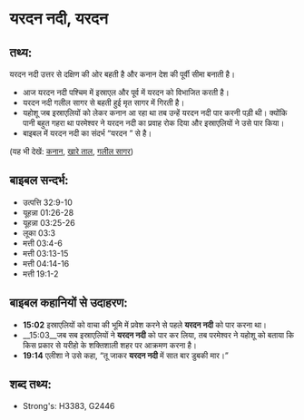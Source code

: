 # यरदन नदी, यरदन #

## तथ्य: ##

यरदन नदी उत्तर से दक्षिण की ओर बहती है और कनान देश की पूर्वी सीमा बनाती है।

* आज यरदन नदी पश्चिम में इस्राएल और पूर्व में यरदन को विभाजित करती है। 
* यरदन नदी गलील सागर से बहती हुई मृत सागर में गिरती है।
* यहोशू जब इस्राएलियों को लेकर कनान आ रहा था तब उन्हें यरदन नदी पार करनी पड़ी थी। क्योंकि पानी बहुत गहरा था परमेश्वर ने यरदन नदी का प्रवाह रोक दिया और इस्राएलियों ने उसे पार किया।
* बाइबल में यरदन नदी का संदर्भ “यरदन ” से है।

(यह भी देखें: [कनान](../canaan.md), [खारे ताल](../saltsea.md), [गलील सागर](../seaofgalilee.md))

## बाइबल सन्दर्भ: ##

* उत्पत्ति 32:9-10
* यूहन्ना 01:26-28
* यूहन्ना 03:25-26
* लूका 03:3
* मत्ती 03:4-6
* मत्ती 03:13-15
* मत्ती 04:14-16
* मत्ती 19:1-2

## बाइबल कहानियों से उदाहरण: ##

* __15:02__ इस्राएलियों को वाचा की भूमि में प्रवेश करने से पहले __यरदन नदी__ को पार करना था। 
* __15:03__जब सब इस्राएलियों ने __यरदन नदी__ को पार कर लिया, तब परमेश्वर ने यहोशू को बताया कि किस प्रकार से यरीहो के शक्तिशाली शहर पर आक्रमण करना है। 
* __19:14__ एलीशा ने उसे कहा, “तू जाकर __यरदन नदी__ में सात बार डुबकी मार।”

## शब्द तथ्य: ##

* Strong's: H3383, G2446
